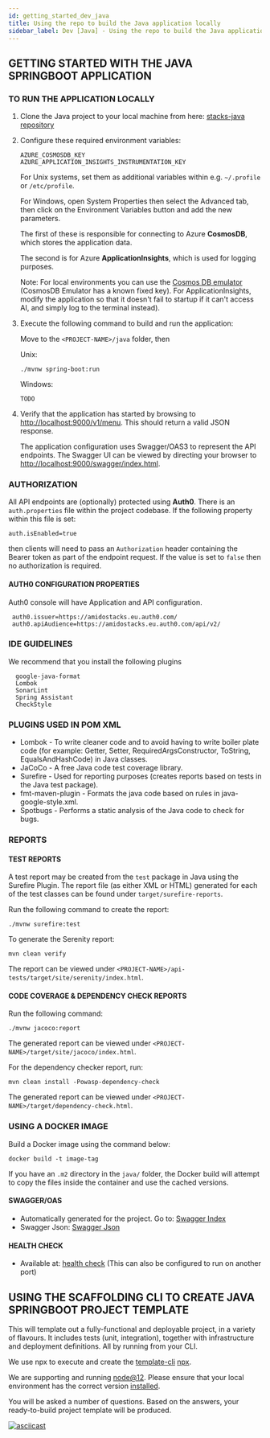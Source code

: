 ```yaml
---
id: getting_started_dev_java
title: Using the repo to build the Java application locally
sidebar_label: Dev [Java] - Using the repo to build the Java application locally
---
```


## GETTING STARTED WITH THE JAVA SPRINGBOOT APPLICATION

### TO RUN THE APPLICATION LOCALLY

1) Clone the Java project to your local machine from here: [stacks-java repository](https://github.com/amido/stacks-java)
2) Configure these required environment variables:

   ```text
   AZURE_COSMOSDB_KEY
   AZURE_APPLICATION_INSIGHTS_INSTRUMENTATION_KEY
   ```

   For Unix systems, set them as additional variables within e.g. `~/.profile` or `/etc/profile`.

   For Windows, open System Properties then select the Advanced tab, then click on the Environment Variables button and add the new parameters.

   The first of these is responsible for connecting to Azure **CosmosDB**, which stores the application data.

   The second is for Azure **ApplicationInsights**, which is used for logging purposes.

   Note: For local environments you can use the [Cosmos DB emulator](https://docs.microsoft.com/en-us/azure/cosmos-db/local-emulator?tabs=ssl-netstd21) (CosmosDB Emulator has a known fixed key).
        For ApplicationInsights, modify the application so that it doesn't fail to startup if it can't access AI,
        and simply log to the terminal instead).
  
3) Execute the following command to build and run the application:

   Move to the `<PROJECT-NAME>/java` folder, then

   Unix:

   ```text
   ./mvnw spring-boot:run
   ```

   Windows:

   ```text
   TODO
   ```

4) Verify that the application has started by browsing to [http://localhost:9000/v1/menu](http://localhost:9000/v1/menu). This should return a valid JSON response.

   The application configuration uses Swagger/OAS3 to represent the API endpoints. The Swagger UI can be viewed by directing your browser to
  [http://localhost:9000/swagger/index.html](http://localhost:9000/swagger/index.html).
  
### AUTHORIZATION

All API endpoints are (optionally) protected using **Auth0**. There is an `auth.properties` file within the project codebase.
If the following property within this file is set:

   ```text
   auth.isEnabled=true
   ```

   then clients will need to pass an `Authorization` header containing the Bearer token as part of the endpoint request. If the value
   is set to `false` then no authorization is required.

#### AUTH0 CONFIGURATION PROPERTIES

   Auth0 console will have Application and API configuration.

   ```text
    auth0.issuer=https://amidostacks.eu.auth0.com/
    auth0.apiAudience=https://amidostacks.eu.auth0.com/api/v2/
   ```

### IDE GUIDELINES

We recommend that you install the following plugins

```text
  google-java-format
  Lombok
  SonarLint
  Spring Assistant
  CheckStyle
```

### PLUGINS USED IN POM XML

- Lombok - To write cleaner code and to avoid having to write boiler plate code
  (for example: Getter, Setter, RequiredArgsConstructor, ToString, EqualsAndHashCode) in Java classes.
- JaCoCo - A free Java code test coverage library.
- Surefire - Used for reporting purposes (creates reports based on tests in the Java test package).
- fmt-maven-plugin - Formats the java code based on rules in java-google-style.xml.
- Spotbugs - Performs a static analysis of the Java code to check for bugs.

### REPORTS

#### TEST REPORTS

A test report may be created from the `test` package in Java using the Surefire Plugin.
The report file (as either XML or HTML) generated for each of the test classes can be found under `target/surefire-reports`.

Run the following command to create the report:

  ```text
  ./mvnw surefire:test
  ```

To generate the Serenity report:

  ```text
  mvn clean verify
  ```

The report can be viewed under `<PROJECT-NAME>/api-tests/target/site/serenity/index.html`.

#### CODE COVERAGE & DEPENDENCY CHECK REPORTS

Run the following command:

   ```text
   ./mvnw jacoco:report
   ```

The generated report can be viewed under `<PROJECT-NAME>/target/site/jacoco/index.html`.

For the dependency checker report, run:

   ```text
   mvn clean install -Powasp-dependency-check
   ```

The generated report can be viewed under `<PROJECT-NAME>/target/dependency-check.html`.

### USING A DOCKER IMAGE

Build a Docker image using the command below:

   ```text
   docker build -t image-tag
   ```

If you have an `.m2` directory in the `java/` folder, the Docker build will attempt to copy the files inside the container and use the cached versions.

#### SWAGGER/OAS

- Automatically generated for the project. Go to: [Swagger Index](http://localhost:9000/swagger/index.html)
- Swagger Json: [Swagger Json](http://localhost:9000/swagger/oas.json)

#### HEALTH CHECK

- Available at: [health check](http://localhost:9000/health)
(This can also be configured to run on another port)

## USING THE SCAFFOLDING CLI TO CREATE JAVA SPRINGBOOT PROJECT TEMPLATE

This will template out a fully-functional and deployable project, in a variety of flavours. It includes tests (unit, integration), together with infrastructure and deployment definitions.
All by running from your CLI.

We use npx to execute and create the
[template-cli](https://www.npmjs.com/package/@amidostacks/scaffolding-cli)
[npx](https://www.npmjs.com/package/npx).

We are supporting and running [node@12](https://nodejs.org/en/about/releases/).
Please ensure that your local environment has the correct version
[installed](https://nodejs.org/en/download/).

You will be asked a number of questions. Based on the answers, your ready-to-build project template will be produced.

[![asciicast](https://asciinema.org/a/358208.svg)](https://asciinema.org/a/358208)
